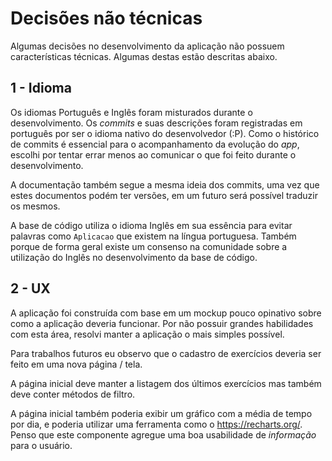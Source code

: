 # Decisões não técnicas

Algumas decisões no desenvolvimento da aplicação não possuem características técnicas. Algumas destas estão descritas abaixo.

## 1 - Idioma

Os idiomas Português e Inglês foram misturados durante o desenvolvimento. Os _commits_ e suas descrições foram registradas em português por ser o idioma nativo do desenvolvedor (:P). Como o histórico de commits é essencial para o acompanhamento da evolução do _app_, escolhi por tentar errar menos ao comunicar o que foi feito durante o desenvolvimento.

A documentação também segue a mesma ideia dos commits, uma vez que estes documentos podém ter versões, em um futuro será possível traduzir os mesmos.

A base de código utiliza o idioma Inglês em sua essência para evitar palavras como `Aplicacao` que existem na língua portuguesa. Também porque de forma geral existe um consenso na comunidade sobre a utilização do Inglês no desenvolvimento da base de código.

## 2 - UX

A aplicação foi construída com base em um mockup pouco opinativo sobre como a aplicação deveria funcionar. Por não possuir grandes habilidades com esta área, resolvi manter a aplicação o mais simples possível.

Para trabalhos futuros eu observo que o cadastro de exercícios deveria ser feito em uma nova página / tela.

A página inicial deve manter a listagem dos últimos exercícios mas também deve conter métodos de filtro.

A página inicial também poderia exibir um gráfico com a média de tempo por dia, e poderia utilizar uma ferramenta como o https://recharts.org/. Penso que este componente agregue uma boa usabilidade de _informação_ para o usuário. 
